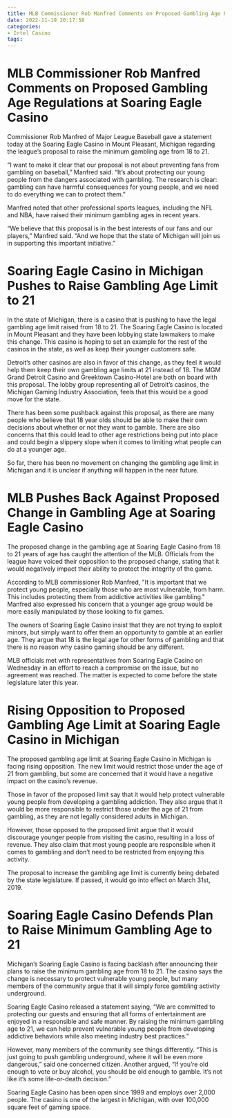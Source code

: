 ```yaml
---
title: MLB Commissioner Rob Manfred Comments on Proposed Gambling Age Regulations at Soaring Eagle Casino
date: 2022-11-19 20:17:58
categories:
- Intel Casino
tags:
---
```



#  MLB Commissioner Rob Manfred Comments on Proposed Gambling Age Regulations at Soaring Eagle Casino

Commissioner Rob Manfred of Major League Baseball gave a statement today at the Soaring Eagle Casino in Mount Pleasant, Michigan regarding the league’s proposal to raise the minimum gambling age from 18 to 21.

“I want to make it clear that our proposal is not about preventing fans from gambling on baseball,” Manfred said. “It’s about protecting our young people from the dangers associated with gambling. The research is clear: gambling can have harmful consequences for young people, and we need to do everything we can to protect them.”

Manfred noted that other professional sports leagues, including the NFL and NBA, have raised their minimum gambling ages in recent years.

“We believe that this proposal is in the best interests of our fans and our players,” Manfred said. “And we hope that the state of Michigan will join us in supporting this important initiative.”

#  Soaring Eagle Casino in Michigan Pushes to Raise Gambling Age Limit to 21

In the state of Michigan, there is a casino that is pushing to have the legal gambling age limit raised from 18 to 21. The Soaring Eagle Casino is located in Mount Pleasant and they have been lobbying state lawmakers to make this change. This casino is hoping to set an example for the rest of the casinos in the state, as well as keep their younger customers safe.

Detroit’s other casinos are also in favor of this change, as they feel it would help them keep their own gambling age limits at 21 instead of 18. The MGM Grand Detroit Casino and Greektown Casino-Hotel are both on board with this proposal. The lobby group representing all of Detroit’s casinos, the Michigan Gaming Industry Association, feels that this would be a good move for the state.

There has been some pushback against this proposal, as there are many people who believe that 18 year olds should be able to make their own decisions about whether or not they want to gamble. There are also concerns that this could lead to other age restrictions being put into place and could begin a slippery slope when it comes to limiting what people can do at a younger age.

So far, there has been no movement on changing the gambling age limit in Michigan and it is unclear if anything will happen in the near future.

#  MLB Pushes Back Against Proposed Change in Gambling Age at Soaring Eagle Casino

The proposed change in the gambling age at Soaring Eagle Casino from 18 to 21 years of age has caught the attention of the MLB. Officials from the league have voiced their opposition to the proposed change, stating that it would negatively impact their ability to protect the integrity of the game.

According to MLB commissioner Rob Manfred, "It is important that we protect young people, especially those who are most vulnerable, from harm. This includes protecting them from addictive activities like gambling." Manfred also expressed his concern that a younger age group would be more easily manipulated by those looking to fix games.

The owners of Soaring Eagle Casino insist that they are not trying to exploit minors, but simply want to offer them an opportunity to gamble at an earlier age. They argue that 18 is the legal age for other forms of gambling and that there is no reason why casino gaming should be any different.

MLB officials met with representatives from Soaring Eagle Casino on Wednesday in an effort to reach a compromise on the issue, but no agreement was reached. The matter is expected to come before the state legislature later this year.

#  Rising Opposition to Proposed Gambling Age Limit at Soaring Eagle Casino in Michigan

The proposed gambling age limit at Soaring Eagle Casino in Michigan is facing rising opposition. The new limit would restrict those under the age of 21 from gambling, but some are concerned that it would have a negative impact on the casino’s revenue.

Those in favor of the proposed limit say that it would help protect vulnerable young people from developing a gambling addiction. They also argue that it would be more responsible to restrict those under the age of 21 from gambling, as they are not legally considered adults in Michigan.

However, those opposed to the proposed limit argue that it would discourage younger people from visiting the casino, resulting in a loss of revenue. They also claim that most young people are responsible when it comes to gambling and don’t need to be restricted from enjoying this activity.

The proposal to increase the gambling age limit is currently being debated by the state legislature. If passed, it would go into effect on March 31st, 2019.

#  Soaring Eagle Casino Defends Plan to Raise Minimum Gambling Age to 21

Michigan’s Soaring Eagle Casino is facing backlash after announcing their plans to raise the minimum gambling age from 18 to 21. The casino says the change is necessary to protect vulnerable young people, but many members of the community argue that it will simply force gambling activity underground.

Soaring Eagle Casino released a statement saying, “We are committed to protecting our guests and ensuring that all forms of entertainment are enjoyed in a responsible and safe manner. By raising the minimum gambling age to 21, we can help prevent vulnerable young people from developing addictive behaviors while also meeting industry best practices.”

However, many members of the community see things differently. “This is just going to push gambling underground, where it will be even more dangerous,” said one concerned citizen. Another argued, “If you’re old enough to vote or buy alcohol, you should be old enough to gamble. It’s not like it’s some life-or-death decision.”

Soaring Eagle Casino has been open since 1999 and employs over 2,000 people. The casino is one of the largest in Michigan, with over 100,000 square feet of gaming space.